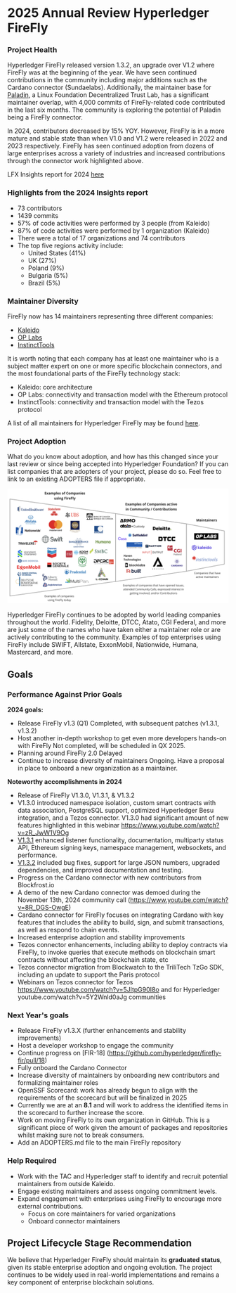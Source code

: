 [//]: # (SPDX-License-Identifier: CC-BY-4.0)

# 2025 Annual Review Hyperledger FireFly

### Project Health

Hyperledger FireFly released version 1.3.2, an upgrade over V1.2 where FireFly was at the beginning of the year. We have seen continued contributions in the community including major additions such as the Cardano connector (Sundaelabs). Additionally, the maintainer base for [Paladin](https://www.lfdecentralizedtrust.org/blog/announcing-paladin-an-lf-decentralized-trust-lab-for-programmable-privacy-on-evm), a Linux Foundation Decentralized Trust Lab, has a significant maintainer overlap, with 4,000 commits of FireFly-related code contributed in the last six months. The community is exploring the potential of Paladin being a FireFly connector.

In 2024, contributors decreased by 15% YOY. However, FireFly is in a more mature and stable state than when V1.0 and V1.2 were released in 2022 and 2023 respectively. FireFly has seen continued adoption from dozens of large enterprises across a variety of industries and increased contributions through the connector work highlighted above.

LFX Insights report for 2024 [here](https://insights.lfx.linuxfoundation.org/foundation/lf-decentralized-trust/overview/github?project=firefly&repository=all&routedFrom=Github&dateFilters=2024-01-01%20to%202024-12-31&dateRange=2024-01-01%20to%202024-12-31&compare=PP&granularity=month&hideBots=true)

### Highlights from the 2024 Insights report

* 73 contributors
* 1439 commits
* 57% of code activities were performed by 3 people (from Kaleido)
* 87% of code activities were performed by 1 organization (Kaleido)
* There were a total of 17 organizations and 74 contributors
* The top five regions activity include:
  * United States (41%)
  * UK (27%)
  * Poland (9%)
  * Bulgaria (5%)
  * Brazil (5%)

### Maintainer Diversity

FireFly now has 14 maintainers representing three different companies:

* [Kaleido](https://kaleido.io/)
* [OP Labs](https://www.oplabs.co/)
* [InstinctTools](https://www.instinctools.com/)

It is worth noting that each company has at least one maintainer who is a subject matter expert on one or more specific blockchain connectors, and the most foundational parts of the FireFly technology stack:

* Kaleido: core architecture
* OP Labs: connectivity and transaction model with the Ethereum protocol
* InstinctTools: connectivity and transaction model with the Tezos protocol

A list of all maintainers for Hyperledger FireFly may be found [here](https://wiki.hyperledger.org/display/FIR/Maintainers).

### Project Adoption

What do you know about adoption, and how has this changed since your last review or since being accepted into Hyperledger Foundation? If you can list companies that are adopters of your project, please do so. Feel free to link to an existing ADOPTERS file if appropriate.

![project adoption](./2025-annual-Hyperledger-FireFly-project-adoption.png)

Hyperledger FireFly continues to be adopted by world leading companies throughout the world. Fidelity, Deloitte, DTCC, Atato, CGI Federal, and more are just some of the names who have taken either a maintainer role or are actively contributing to the community. Examples of top enterprises using FireFly include SWIFT, Allstate, ExxonMobil, Nationwide, Humana, Mastercard, and more.

## Goals

### Performance Against Prior Goals

**2024 goals:**

* Release FireFly v1.3 (Q1) Completed, with subsequent patches (v1.3.1, v1.3.2)
* Host another in-depth workshop to get even more developers hands-on with FireFly Not completed, will be scheduled in QX 2025.
* Planning around FireFly 2.0 Delayed
* Continue to increase diversity of maintainers Ongoing. Have a proposal in place to onboard a new organization as a maintainer.

**Noteworthy accomplishments in 2024**

* Release of FireFly V1.3.0, V1.3.1, & V1.3.2
* V1.3.0 introduced namespace isolation, custom smart contracts with data association, PostgreSQL support, optimized Hyperledger Besu integration, and a Tezos connector. V1.3.0 had significant amount of new features highlighted in this webinar <https://www.youtube.com/watch?v=zR_JwW1V9Og>
* [V1.3.1](https://github.com/hyperledger/firefly/releases/tag/v1.3.1) enhanced listener functionality, documentation, multiparty status API, Ethereum signing keys, namespace management, websockets, and performance.
* [V1.3.2](https://github.com/hyperledger/firefly/releases/tag/v1.3.2) included bug fixes, support for large JSON numbers, upgraded dependencies, and improved documentation and testing.
* Progress on the Cardano connector with new contributors from Blockfrost.io
* A demo of the new Cardano connector was demoed during the November 13th, 2024 community call (<https://www.youtube.com/watch?v=8R_DGS-OwgE>)
* Cardano connector for FireFly focuses on integrating Cardano with key features that includes the ability to build, sign, and submit transactions, as well as respond to chain events.
* Increased enterprise adoption and stability improvements
* Tezos connector enhancements, including ability to deploy contracts via FireFly, to invoke queries that execute methods on blockchain smart contracts without affecting the blockchain state, etc
* Tezos connector migration from Blockwatch to the TriliTech TzGo SDK, including an update to support the Paris protocol
* Webinars on Tezos connector for Tezos <https://www.youtube.com/watch?v=5JltpG90I8o> and for Hyperledger youtube.com/watch?v=5Y2Wnld0aJg communities

### Next Year's goals

* Release FireFly v1.3.X (further enhancements and stability improvements)
* Host a developer workshop to engage the community
* Continue progress on [FIR-18] (<https://github.com/hyperledger/firefly-fir/pull/18>)
* Fully onboard the Cardano Connector
* Increase diversity of maintainers by onboarding new contributors and formalizing maintainer roles
* OpenSSF Scorecard: work has already begun to align with the requirements of the scorecard but will be finalized in 2025
* Currently we are at an **8.1** and will work to address the identified items in the scorecard to further increase the score.
* Work on moving FireFly to its own organization in GitHub. This is a significant piece of work given the amount of packages and repositories whilst making sure not to break consumers.
* Add an ADOPTERS.md file to the main FireFly repository

### Help Required

* Work with the TAC and Hyperledger staff to identify and recruit potential maintainers from outside Kaleido.
* Engage existing maintainers and assess ongoing commitment levels.
* Expand engagement with enterprises using FireFly to encourage more external contributions.
  * Focus on core maintainers for varied organizations
  * Onboard connector maintainers

## Project Lifecycle Stage Recommendation

We believe that Hyperledger FireFly should maintain its **graduated status**, given its stable enterprise adoption and ongoing evolution. The project continues to be widely used in real-world implementations and remains a key component of enterprise blockchain solutions.
